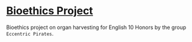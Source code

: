# [Bioethics Project](https://freeorgansnotsuspicious.ml)

Bioethics project on organ harvesting for English 10 Honors
by the group `Eccentric Pirates`.

